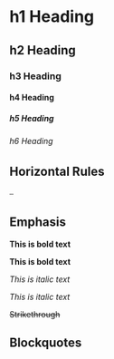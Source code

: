 
# h1 Heading
## h2 Heading
### h3 Heading
#### h4 Heading
##### h5 Heading
###### h6 Heading


## Horizontal Rules

 ⎯ 


 ## Emphasis

 **This is bold text**

 __This is bold text__

 *This is italic text*

 _This is italic text_

 ~~Strikethrough~~


 ## Blockquotes

 
